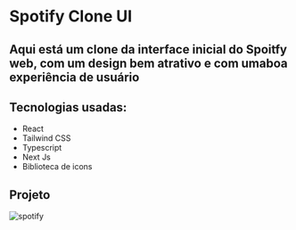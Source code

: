 # Spotify Clone UI

## Aqui está um clone da interface inicial do Spoitfy web, com um design bem atrativo e com umaboa experiência de usuário

## Tecnologias usadas:
- React
- Tailwind CSS
- Typescript
- Next Js
- Biblioteca de icons

## Projeto
![spotify](https://github.com/013Edu/spotify-clone/assets/91925011/733f286f-f6c7-4e60-8b11-642522adacc7)

